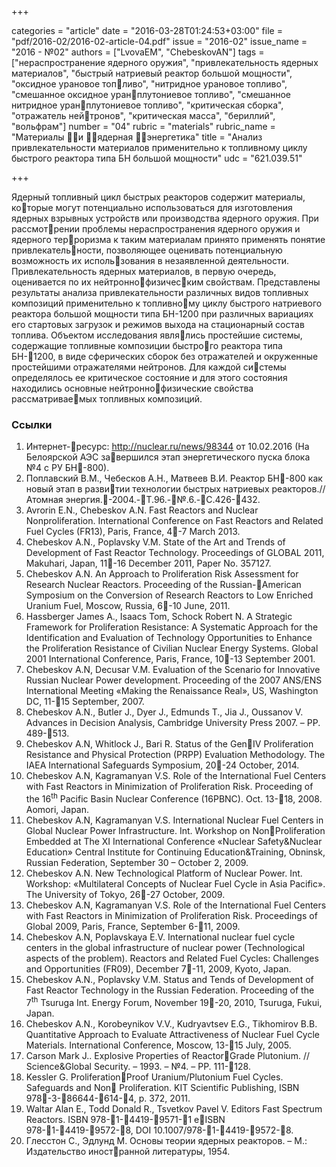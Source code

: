 +++

categories = "article"
date = "2016-03-28T01:24:53+03:00"
file = "pdf/2016-02/2016-02-article-04.pdf"
issue = "2016-02"
issue_name = "2016 - №02"
authors = ["LvovaEM", "ChebeskovAN"]
tags = ["нераспространение ядерного оружия", "привлекательность ядерных материалов", "быстрый натриевый реактор большой мощности", "оксидное урановое топливо", "нитридное урановое топливо", "смешанное оксидное уранплутониевое топливо", "смешанное нитридное уранплутониевое топливо", "критическая сборка", "отражатель нейтронов", "критическая масса", "бериллий", "вольфрам"]
number = "04"
rubric = "materials"
rubric_name = "Материалы и ядерная энергетика"
title = "Анализ привлекательности материалов применительно к топливному циклу быстрого реактора типа БН большой мощности"
udc = "621.039.51"


+++


Ядерный топливный цикл быстрых реакторов содержит материалы, которые могут потенциально использоваться для изготовления ядерных взрывных устройств или производства ядерного оружия. 
При рассмотрении проблемы нераспространения ядерного оружия и ядерного терроризма к таким материалам принято применять понятие привлекательности, позволяющее оценивать потенциальную возможность их использования в незаявленной деятельности. 
Привлекательность ядерных материалов, в первую очередь, оценивается по их нейтроннофизическим свойствам. 
Представлены результаты анализа привлекательности различных видов топливных композиций применительно к топливному циклу быстрого натриевого реактора большой мощности типа БН-1200 при различных вариациях его стартовых загрузок и режимов выхода на стационарный состав топлива. 
Объектом исследования являлись простейшие системы, содержащие топливные композиции быстрого реактора типа БН-1200, в виде сферических сборок без отражателей и окруженные простейшими отражателями нейтронов. 
Для каждой системы определялось ее критическое состояние и для этого состояния находились основные нейтроннофизические свойства рассматриваемых топливных композиций.

### Ссылки

1. Интернет-ресурс: http://nuclear.ru/news/98344 от 10.02.2016 (На Белоярской АЭС завершился этап энергетического пуска блока №4 с РУ БН-800).
2. Поплавский В.М., Чебесков А.Н., Матвеев В.И. Реактор БН-800 как новый этап в развитии технологии быстрых натриевых реакторов.//Атомная энергия.-2004.-Т.96.-№.6.-С.426-432.
3. Avrorin E.N., Chebeskov A.N. Fast Reactors and Nuclear Nonproliferation. International Conference on Fast Reactors and Related Fuel Cycles (FR13), Paris, France, 4-7 March 2013.
4. Chebeskov A.N., Poplavsky V.M. State of the Art and Trends of Development of Fast Reactor Technology. Proceedings of GLOBAL 2011, Makuhari, Japan, 11-16 December 2011, Paper No. 357127.
5. Chebeskov A.N. An Approach to Proliferation Risk Assessment for Research Nuclear Reactors. Proceeding of the Russian-American Symposium on the Conversion of Research Reactors to Low Enriched Uranium Fuel, Moscow, Russia, 6-10 June, 2011.
6. Hassberger James A., Isaacs Tom, Schock Robert N. A Strategic Framework for Proliferation Resistance: A Systematic Approach for the Identification and Evaluation of Technology Opportunities to Enhance the Proliferation Resistance of Civilian Nuclear Energy Systems. Global 2001 International Conference, Paris, France, 10-13 September 2001.
7. Chebeskov A.N, Decusar V.M. Evaluation of the Scenario for Innovative Russian Nuclear Power development. Proceeding of the 2007 ANS/ENS International Meeting «Making the Renaissance Real», US, Washington DC, 11-15 September, 2007.
8. Chebeskov A.N., Butler J., Dyer J., Edmunds T., Jia J., Oussanov V. Advances in Decision Analysis, Cambridge University Press 2007. – PP. 489-513.
9. Chebeskov A.N, Whitlock J., Bari R. Status of the GenIV Proliferation Resistance and Physical Protection (PRPP) Evaluation Methodology. The IAEA International Safeguards Symposium, 20-24 October, 2014.
10. Chebeskov A.N, Kagramanyan V.S. Role of the International Fuel Centers with Fast Reactors in Minimization of Proliferation Risk. Proceeding of the 16<sup>th</sup> Pacific Basin Nuclear Conference (16PBNC). Oct. 13-18, 2008. Aomori, Japan.
11. Chebeskov A.N, Kagramanyan V.S. International Nuclear Fuel Centers in Global Nuclear Power Infrastructure. Int. Workshop on NonProliferation Embedded at The XI International Conference «Nuclear Safety&Nuclear Education» Central Institute for Continuing Education&Training, Obninsk, Russian Federation, September 30 – October 2, 2009.
12. Chebeskov A.N. New Technological Platform of Nuclear Power. Int. Workshop: «Multilateral Concepts of Nuclear Fuel Cycle in Asia Pacific». The University of Tokyo, 26-27 October, 2009.
13. Chebeskov A.N, Kagramanyan V.S. Role of the International Fuel Centers with Fast Reactors in Minimization of Proliferation Risk. Proceedings of Global 2009, Paris, France, September 6-11, 2009.
14. Chebeskov A.N, Poplavskaya E.V. International nuclear fuel cycle centers in the global infrastructure of nuclear power (Technological aspects of the problem). Reactors and Related Fuel Cycles: Challenges and Opportunities (FR09), December 7-11, 2009, Kyoto, Japan.
15. Chebeskov A.N., Poplavsky V.M. Status and Tends of Development of Fast Reactor Technology in the Russian Federation. Proceeding of the 7<sup>th</sup> Tsuruga Int. Energy Forum, November 19-20, 2010, Tsuruga, Fukui, Japan.
16. Chebeskov A.N., Korobeynikov V.V., Kudryavtsev E.G., Tikhomirov B.B. Quantitative Approach to Evaluate Attractiveness of Nuclear Fuel Cycle Materials. International Conference, Moscow, 13-15 July, 2005.
17. Carson Mark J.. Explosive Properties of ReactorGrade Plutonium. // Science&Global Security. – 1993. – №4. – PP. 111-128.
18. Kessler G. ProliferationProof Uranium/Plutonium Fuel Cycles. Safeguards and Non Proliferation. KIT Scientific Publishing, ISBN 978-3-86644-614-4, p. 372, 2011.
19. Waltar Alan E., Todd Donald R., Tsvetkov Pavel V. Editors Fast Spectrum Reactors. ISBN 978-1-4419-9571-1 eISBN 978-1-4419-9572-8, DOI 10.1007/978-1-4419-9572-8.
20. Глесстон С., Эдлунд М. Основы теории ядерных реакторов. – М.: Издательство иностранной литературы, 1954.